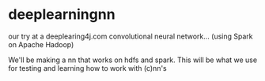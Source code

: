 # deeplearningnn
our try at a deeplearing4j.com convolutional neural network... (using Spark on Apache Hadoop)

We'll be making a nn that works on hdfs and spark.
This will be what we use for testing and learning how to work with (c)nn's
